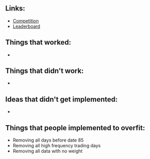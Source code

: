 ## Links:
- [Competition](https://www.kaggle.com/c/jane-street-market-prediction/overview)
- [Leaderboard](https://www.kaggle.com/c/jane-street-market-prediction/leaderboard)



## Things that worked:
- 


## Things that didn't work:
-

## Ideas that didn't get implemented:
- 

## Things that people implemented to overfit:
- Removing all days before date 85 
- Removing all high frequency trading days
- Removing all data with no weight 
